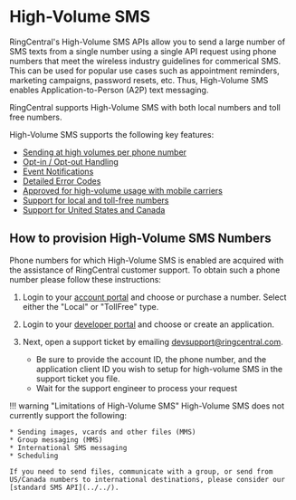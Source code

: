 # High-Volume SMS

RingCentral's High-Volume SMS APIs allow you to send a large number of SMS texts from a single number using a single API request using phone numbers that meet the wireless industry guidelines for commerical SMS. This can be used for popular use cases such as appointment reminders, marketing campaigns, password resets, etc. Thus, High-Volume SMS enables Application-to-Person (A2P) text messaging.

RingCentral supports High-Volume SMS with both local numbers and toll free numbers.

High-Volume SMS supports the following key features:

* [Sending at high volumes per phone number](./sending-highvolume-sms)
* [Opt-in / Opt-out Handling](./opt-out)
* [Event Notifications](./events)
* [Detailed Error Codes](./handling-errors)
* [Approved for high-volume usage with mobile carriers](./toll-free-sms-vs-local-numbers/#carrier-approval)
* [Support for local and toll-free numbers](./toll-free-sms-vs-local-numbers)
* [Support for United States and Canada](./toll-free-sms-vs-local-numbers/#supported-countries)

## How to provision High-Volume SMS Numbers

Phone numbers for which High-Volume SMS is enabled are acquired with the assistance of RingCentral customer support. To obtain such a phone number please follow these instructions:

1. Login to your [account portal](https://service.ringcentral.com/) and choose or purchase a number. Select either the "Local" or "TollFree" type.

1. Login to your [developer portal](https://developers.ringcentral.com) and choose or create an application.

2. Next, open a support ticket by emailing [devsupport@ringcentral.com](mailto:devsupport@ringcentral.com).
   * Be sure to provide the account ID, the phone number, and the application client ID you wish to setup for high-volume SMS in the support ticket you file. 
   * Wait for the support engineer to process your request

!!! warning "Limitations of High-Volume SMS"
    High-Volume SMS does not currently support the following:
    
    * Sending images, vcards and other files (MMS)
    * Group messaging (MMS)
    * International SMS messaging
    * Scheduling

    If you need to send files, communicate with a group, or send from US/Canada numbers to international destinations, please consider our [standard SMS API](../../).
